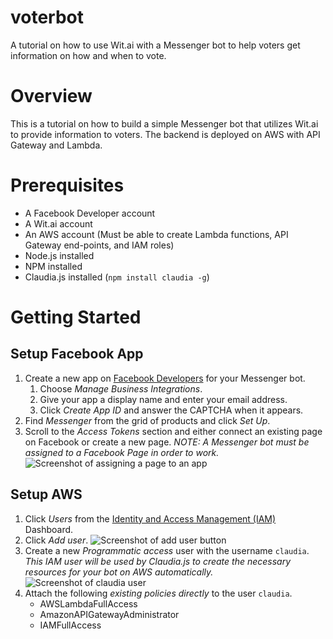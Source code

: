 # voterbot
A tutorial on how to use Wit.ai with a Messenger bot to help voters get information on how and when to vote.

# Overview
This is a tutorial on how to build a simple Messenger bot that utilizes Wit.ai to provide information to voters. The backend is deployed on AWS with API Gateway and Lambda.

# Prerequisites
* A Facebook Developer account
* A Wit.ai account
* An AWS account (Must be able to create Lambda functions, API Gateway end-points, and IAM roles)
* Node.js installed
* NPM installed
* Claudia.js installed (`npm install claudia -g`)

# Getting Started

## Setup Facebook App
1. Create a new app on [Facebook Developers](https://developers.facebook.com/apps/) for your Messenger bot.
    1. Choose *Manage Business Integrations*.
    1. Give your app a display name and enter your email address.
    1. Click *Create App ID* and answer the CAPTCHA when it appears.
1. Find *Messenger* from the grid of products and click *Set Up*.
1. Scroll to the *Access Tokens* section and either connect an existing page on Facebook or create a new page. _NOTE: A Messenger bot must be assigned to a Facebook Page in order to work._
  ![Screenshot of assigning a page to an app](https://speakerbug.github.io/voterbot/images-for-readme/assign_page_to_app.png)

## Setup AWS
1. Click *Users* from the [Identity and Access Management (IAM)](https://console.aws.amazon.com/iam/) Dashboard.
1. Click *Add user*.
  ![Screenshot of add user button](https://speakerbug.github.io/voterbot/images-for-readme/iam-dashboard.png)
1. Create a new *Programmatic access* user with the username `claudia`. _This IAM user will be used by Claudia.js to create the necessary resources for your bot on AWS automatically._
  ![Screenshot of claudia user](https://speakerbug.github.io/voterbot/images-for-readme/create-user.png)
1. Attach the following *existing policies directly* to the user `claudia`.
    * AWSLambdaFullAccess
    * AmazonAPIGatewayAdministrator
    * IAMFullAccess
